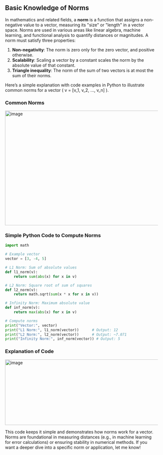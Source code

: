 ## Basic Knowledge of Norms
In mathematics and related fields, a **norm** is a function that assigns a non-negative value to a vector, measuring its "size" or "length" in a vector space. Norms are used in various areas like linear algebra, machine learning, and functional analysis to quantify distances or magnitudes. A norm must satisfy three properties:
1. **Non-negativity**: The norm is zero only for the zero vector, and positive otherwise.
2. **Scalability**: Scaling a vector by a constant scales the norm by the absolute value of that constant.
3. **Triangle inequality**: The norm of the sum of two vectors is at most the sum of their norms.

Here’s a simple explanation with code examples in Python to illustrate common norms for a vector \( v = [v_1, v_2, ..., v_n] \).

### Common Norms
<img width="950" height="378" alt="image" src="https://github.com/user-attachments/assets/e8bbe6bf-2cfc-40b6-8c0c-cc65e2f1a6dd" />


### Simple Python Code to Compute Norms
```python
import math

# Example vector
vector = [3, -4, 5]

# L1 Norm: Sum of absolute values
def l1_norm(v):
    return sum(abs(x) for x in v)

# L2 Norm: Square root of sum of squares
def l2_norm(v):
    return math.sqrt(sum(x * x for x in v))

# Infinity Norm: Maximum absolute value
def inf_norm(v):
    return max(abs(x) for x in v)

# Compute norms
print("Vector:", vector)
print("L1 Norm:", l1_norm(vector))      # Output: 12
print("L2 Norm:", l2_norm(vector))      # Output: ~7.071
print("Infinity Norm:", inf_norm(vector)) # Output: 5
```

### Explanation of Code
<img width="824" height="216" alt="image" src="https://github.com/user-attachments/assets/551582aa-eefe-4774-bac8-9e399483e15f" />


This code keeps it simple and demonstrates how norms work for a vector. Norms are foundational in measuring distances (e.g., in machine learning for error calculations) or ensuring stability in numerical methods. If you want a deeper dive into a specific norm or application, let me know!
